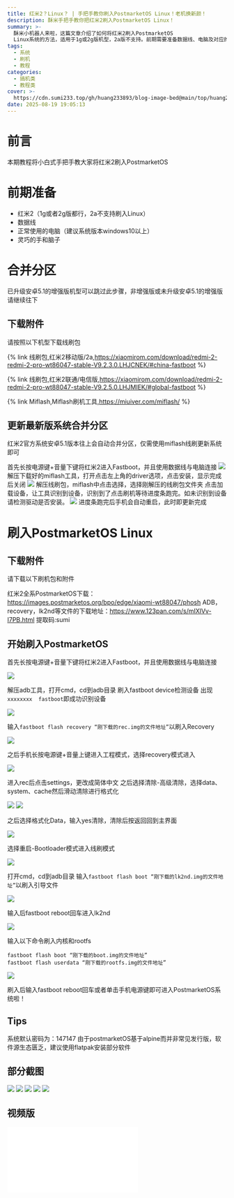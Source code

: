 ```yaml
---
title: 红米2？Linux？ | 手把手教你刷入PostmarketOS Linux！老机换新颜！
description: 酥米手把手教你把红米2刷入PostmarketOS Linux！
summary: >-
  酥米小机器人来啦，这篇文章介绍了如何将红米2刷入PostmarketOS
  Linux系统的方法，适用于1g或2g版机型，2a版不支持。前期需要准备数据线、电脑及对应的线刷包和Miflash工具，根据机型下载不同版本刷机包并更新系统至安卓5.1以上。刷入PostmarketOS时需进入Fastboot模式，依次刷入Recovery、引导文件及rootfs，过程中需通过ADB工具执行命令完成刷机，系统默认密码为147147且基于AlpineLinux，软件生态较少建议使用flatpak安装应用。最终可成功启动PostmarketOS系统并附带部分截图和视频教程。
tags:
  - 系统
  - 刷机
  - 教程
categories: 
  - 搞机类
  - 教程类
cover: >-
  https://cdn.sumi233.top/gh/huang233893/blog-image-bed@main/top/huang233893/imgs/blog/7f9ab381466b2cab6d83ae8962a5d2281459383e.jpg%40672w_378h_1c.webp
date: 2025-08-19 19:05:13
---
```


# 前言
本期教程将小白式手把手教大家将红米2刷入PostmarketOS

# 前期准备
- 红米2（1g或者2g版都行，2a不支持刷入Linux）
- 数据线
- 正常使用的电脑（建议系统版本windows10以上）
- 灵巧的手和脑子

# 合并分区
已升级安卓5.1的增强版机型可以跳过此步骤，非增强版或未升级安卓5.1的增强版请继续往下

## 下载附件
请按照以下机型下载线刷包

{% link 线刷包,红米2移动版/2a,https://xiaomirom.com/download/redmi-2-redmi-2-pro-wt86047-stable-V9.2.3.0.LHJCNEK/#china-fastboot %}

{% link 线刷包,红米2联通/电信版,https://xiaomirom.com/download/redmi-2-redmi-2-pro-wt88047-stable-V9.2.5.0.LHJMIEK/#global-fastboot %}

{% link Miflash,Miflash刷机工具,https://miuiver.com/miflash/ %}

## 更新最新版系统合并分区
红米2官方系统安卓5.1版本往上会自动合并分区，仅需使用miflash线刷更新系统即可

首先长按电源键+音量下键将红米2进入Fastboot，并且使用数据线与电脑连接
![](https://cdn.sumi233.top/gh/huang233893/blog-image-bed@main/top/huang233893/imgs/blog/%E5%B1%8F%E5%B9%95%E6%88%AA%E5%9B%BE%202025-08-19%20194026.png)
解压下载好的miflash工具，打开点击左上角的driver选项，点击安装，显示完成后关闭
![](https://cdn.sumi233.top/gh/huang233893/blog-image-bed@main/top/huang233893/imgs/blog/%E5%B1%8F%E5%B9%95%E6%88%AA%E5%9B%BE%202025-08-19%20194247.png)
解压线刷包，miflash中点击选择，选择刚解压的线刷包文件夹
点击加载设备，让工具识别到设备，识别到了点击刷机等待进度条跑完。如未识别到设备请检测驱动是否安装。
![](https://cdn.sumi233.top/gh/huang233893/blog-image-bed@main/top/huang233893/imgs/blog/%E5%B1%8F%E5%B9%95%E6%88%AA%E5%9B%BE%202025-08-19%20194312.png)
进度条跑完后手机会自动重启，此时即更新完成


# 刷入PostmarketOS Linux
## 下载附件
请下载以下刷机包和附件

红米2全系PostmarketOS下载：https://images.postmarketos.org/bpo/edge/xiaomi-wt88047/phosh
ADB，recovery，lk2nd等文件的下载地址：https://www.123pan.com/s/mIXlVv-I7PB.html 提取码:sumi

## 开始刷入PostmarketOS
首先长按电源键+音量下键将红米2进入Fastboot，并且使用数据线与电脑连接

![](https://cdn.sumi233.top/gh/huang233893/blog-image-bed@main/top/huang233893/imgs/blog/%E5%B1%8F%E5%B9%95%E6%88%AA%E5%9B%BE%202025-08-19%20194026.png)

解压adb工具，打开cmd，cd到adb目录
刷入fastboot device检测设备
出现`xxxxxxxx  fastboot`即成功识别设备

![](https://cdn.sumi233.top/gh/huang233893/blog-image-bed@main/top/huang233893/imgs/blog/%E5%B1%8F%E5%B9%95%E6%88%AA%E5%9B%BE%202025-08-19%20194328.png)

输入`fastboot flash recovery “刚下载的rec.img的文件地址”`以刷入Recovery

![](https://cdn.sumi233.top/gh/huang233893/blog-image-bed@main/top/huang233893/imgs/blog/%E5%B1%8F%E5%B9%95%E6%88%AA%E5%9B%BE%202025-08-19%20194045.png)

之后手机长按电源键+音量上键进入工程模式，选择recovery模式进入

![](https://cdn.sumi233.top/gh/huang233893/blog-image-bed@main/top/huang233893/imgs/blog/%E5%B1%8F%E5%B9%95%E6%88%AA%E5%9B%BE%202025-08-19%20210211.png)

进入rec后点击settings，更改成简体中文
之后选择清除-高级清除，选择data、system、cache然后滑动清除进行格式化

![](https://cdn.sumi233.top/gh/huang233893/blog-image-bed@main/top/huang233893/imgs/blog/%E5%B1%8F%E5%B9%95%E6%88%AA%E5%9B%BE%202025-08-19%20194108.png)
![](https://cdn.sumi233.top/gh/huang233893/blog-image-bed@main/top/huang233893/imgs/blog/%E5%B1%8F%E5%B9%95%E6%88%AA%E5%9B%BE%202025-08-19%20194140.png)

之后选择格式化Data，输入yes清除，清除后按返回回到主界面

![](https://cdn.sumi233.top/gh/huang233893/blog-image-bed@main/top/huang233893/imgs/blog/%E5%B1%8F%E5%B9%95%E6%88%AA%E5%9B%BE%202025-08-19%20194151.png)

选择重启-Bootloader模式进入线刷模式

![](https://cdn.sumi233.top/gh/huang233893/blog-image-bed@main/top/huang233893/imgs/blog/%E5%B1%8F%E5%B9%95%E6%88%AA%E5%9B%BE%202025-08-19%20194203.png)

打开cmd，cd到adb目录
输入`fastboot flash boot “刚下载的lk2nd.img的文件地址”`以刷入引导文件

![](https://cdn.sumi233.top/gh/huang233893/blog-image-bed@main/top/huang233893/imgs/blog/%E5%B1%8F%E5%B9%95%E6%88%AA%E5%9B%BE%202025-08-19%20194003.png)

输入后fastboot reboot回车进入lk2nd

![](https://cdn.sumi233.top/gh/huang233893/blog-image-bed@main/top/huang233893/imgs/blog/%E5%B1%8F%E5%B9%95%E6%88%AA%E5%9B%BE%202025-08-19%20210821.png)

输入以下命令刷入内核和rootfs
```
fastboot flash boot “刚下载的boot.img的文件地址”
fastboot flash userdata “刚下载的rootfs.img的文件地址”
```

![](https://cdn.sumi233.top/gh/huang233893/blog-image-bed@main/top/huang233893/imgs/blog/%E5%B1%8F%E5%B9%95%E6%88%AA%E5%9B%BE%202025-08-19%20210752.png)

刷入后输入fastboot reboot回车或者单击手机电源键即可进入PostmarketOS系统啦！

## Tips
系统默认密码为：147147
由于postmarketOS基于alpine而并非常见发行版，软件源生态匮乏，建议使用flatpak安装部分软件
## 部分截图
![](https://cdn.sumi233.top/gh/huang233893/blog-image-bed@main/top/huang233893/imgs/blog/IMG_2290.jpg)
![](https://cdn.sumi233.top/gh/huang233893/blog-image-bed@main/top/huang233893/imgs/blog/IMG_2289.jpg)
![](https://cdn.sumi233.top/gh/huang233893/blog-image-bed@main/top/huang233893/imgs/blog/IMG_2275.jpg)
![](https://cdn.sumi233.top/gh/huang233893/blog-image-bed@main/top/huang233893/imgs/blog/IMG_2274.jpg)
![](https://cdn.sumi233.top/gh/huang233893/blog-image-bed@main/top/huang233893/imgs/blog/IMG_2291.jpg)
## 视频版

<iframe class="bilibili" src="//player.bilibili.com/player.html?isOutside=true&aid=785369943&bvid=BV1E14y1m7xg&cid=1177972746&p=1&autoplay=0" scrolling="no" border="0" frameborder="no" framespacing="0" allowfullscreen="true" sandbox="allow-top-navigation allow-same-origin allow-forms allow-scripts" > </iframe>